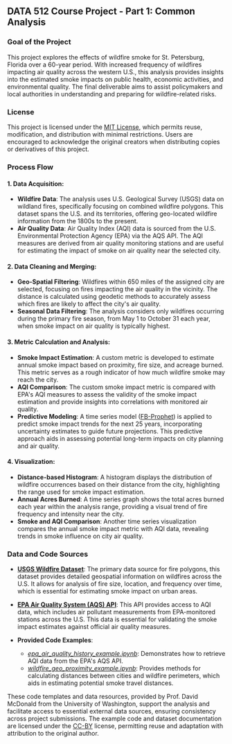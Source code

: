 ## DATA 512 Course Project - Part 1: Common Analysis

### Goal of the Project
This project explores the effects of wildfire smoke for St. Petersburg, Florida over a 60-year period. With increased frequency of wildfires impacting air quality across the western U.S., this analysis provides insights into the estimated smoke impacts on public health, economic activities, and environmental quality. The final deliverable aims to assist policymakers and local authorities in understanding and preparing for wildfire-related risks.

### License
This project is licensed under the [MIT License](https://opensource.org/licenses/MIT), which permits reuse, modification, and distribution with minimal restrictions. Users are encouraged to acknowledge the original creators when distributing copies or derivatives of this project.

### Process Flow

#### 1. Data Acquisition:
   - **Wildfire Data**: The analysis uses U.S. Geological Survey (USGS) data on wildland fires, specifically focusing on combined wildfire polygons. This dataset spans the U.S. and its territories, offering geo-located wildfire information from the 1800s to the present.
   - **Air Quality Data**: Air Quality Index (AQI) data is sourced from the U.S. Environmental Protection Agency (EPA) via the AQS API. The AQI measures are derived from air quality monitoring stations and are useful for estimating the impact of smoke on air quality near the selected city.

#### 2. Data Cleaning and Merging:
   - **Geo-Spatial Filtering**: Wildfires within 650 miles of the assigned city are selected, focusing on fires impacting the air quality in the vicinity. The distance is calculated using geodetic methods to accurately assess which fires are likely to affect the city's air quality.
   - **Seasonal Data Filtering**: The analysis considers only wildfires occurring during the primary fire season, from May 1 to October 31 each year, when smoke impact on air quality is typically highest.

#### 3. Metric Calculation and Analysis:
   - **Smoke Impact Estimation**: A custom metric is developed to estimate annual smoke impact based on proximity, fire size, and acreage burned. This metric serves as a rough indicator of how much wildfire smoke may reach the city.
   - **AQI Comparison**: The custom smoke impact metric is compared with EPA's AQI measures to assess the validity of the smoke impact estimation and provide insights into correlations with monitored air quality.
   - **Predictive Modeling**: A time series model ([FB-Prophet](https://facebook.github.io/prophet/)) is applied to predict smoke impact trends for the next 25 years, incorporating uncertainty estimates to guide future projections. This predictive approach aids in assessing potential long-term impacts on city planning and air quality.

#### 4. Visualization:
   - **Distance-based Histogram**: A histogram displays the distribution of wildfire occurrences based on their distance from the city, highlighting the range used for smoke impact estimation.
   - **Annual Acres Burned**: A time series graph shows the total acres burned each year within the analysis range, providing a visual trend of fire frequency and intensity near the city.
   - **Smoke and AQI Comparison**: Another time series visualization compares the annual smoke impact metric with AQI data, revealing trends in smoke influence on city air quality.

### Data and Code Sources

- [**USGS Wildfire Dataset**](https://www.sciencebase.gov/catalog/item/61aa537dd34eb622f699df81): The primary data source for fire polygons, this dataset provides detailed geospatial information on wildfires across the U.S. It allows for analysis of fire size, location, and frequency over time, which is essential for estimating smoke impact on urban areas.
  
- [**EPA Air Quality System (AQS) API**](https://aqs.epa.gov/aqsweb/documents/data_api.html): This API provides access to AQI data, which includes air pollutant measurements from EPA-monitored stations across the U.S. This data is essential for validating the smoke impact estimates against official air quality measures.

- **Provided Code Examples**:
    - [*epa_air_quality_history_example.ipynb*](https://drive.google.com/file/d/1fwS60QStiMDqwINvW2LEDFBX5xg6Wnmg/view?usp=drive_link): Demonstrates how to retrieve AQI data from the EPA's AQS API.
    - [*wildfire_geo_proximity_example.ipynb*](https://drive.google.com/file/d/1B7AGlaW7d-27bHKLVXGBwLt8T-Elx-HB/view?usp=drive_link): Provides methods for calculating distances between cities and wildfire perimeters, which aids in estimating potential smoke travel distances.

These code templates and data resources, provided by Prof. David McDonald from the University of Washington, support the analysis and facilitate access to essential external data sources, ensuring consistency across project submissions. The example code and dataset documentation are licensed under the [CC-BY](https://creativecommons.org/licenses/by/4.0/) license, permitting reuse and adaptation with attribution to the original author.